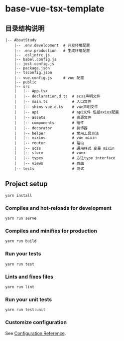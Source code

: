 # base-vue-tsx-template

## 目录结构说明

```
|-- AboutStudy
    |-- .env.development  # 开发环境配置
    |-- .env.production   # 生成环境配置
    |-- .eslintrc.js
    |-- babel.config.js
    |-- jest.config.js
    |-- package.json
    |-- tsconfig.json
    |-- vue.config.js     # vue 配置
    |-- public
    |-- src
    |   |-- App.tsx
    |   |-- declaration.d.ts  # scss声明文件
    |   |-- main.ts           # 入口文件
    |   |-- shims-vue.d.ts    # vue声明文件
    |   |-- api               # api文件 包括axios配置
    |   |-- assets            # 资源文件
    |   |-- components        # 组件
    |   |-- decorator         # 装饰器
    |   |-- helper            # 常用工具方法
    |   |-- mixins            # vue mixin
    |   |-- router            # 路由
    |   |-- scss              # 通用样式 变量 mixin
    |   |-- store             # vuex
    |   |-- types             # 方法type interface
    |   |-- views             # 页面
    |-- tests                 # 测试

```

## Project setup
```
yarn install
```

### Compiles and hot-reloads for development
```
yarn run serve
```

### Compiles and minifies for production
```
yarn run build
```

### Run your tests
```
yarn run test
```

### Lints and fixes files
```
yarn run lint
```

### Run your unit tests
```
yarn run test:unit
```

### Customize configuration
See [Configuration Reference](https://cli.vuejs.org/config/).
